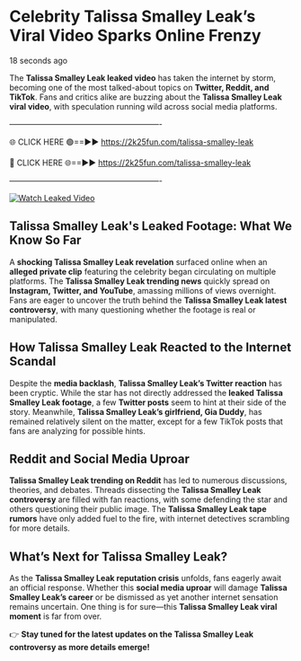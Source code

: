 # Celebrity Talissa Smalley Leak’s Viral Video Sparks Online Frenzy

18 seconds ago

The **Talissa Smalley Leak leaked video** has taken the internet by storm, becoming one of the most talked-about topics on **Twitter, Reddit, and TikTok**. Fans and critics alike are buzzing about the **Talissa Smalley Leak viral video**, with speculation running wild across social media platforms.

———————————————————-

🌐 CLICK HERE 🟢==►► https://2k25fun.com/talissa-smalley-leak

🔴 CLICK HERE 🌐==►► https://2k25fun.com/talissa-smalley-leak

———————————————————-

[![Watch Leaked Video](https://miro.medium.com/v2/resize:fit:828/format:webp/1*cilzJN44JGOrTw9NJCrNHA.gif "Watch Leaked Video")](https://2k25fun.com/talissa-smalley-leak)

## **Talissa Smalley Leak's Leaked Footage: What We Know So Far**  
A **shocking Talissa Smalley Leak revelation** surfaced online when an **alleged private clip** featuring the celebrity began circulating on multiple platforms. The **Talissa Smalley Leak trending news** quickly spread on **Instagram, Twitter, and YouTube**, amassing millions of views overnight. Fans are eager to uncover the truth behind the **Talissa Smalley Leak latest controversy**, with many questioning whether the footage is real or manipulated.  

## **How Talissa Smalley Leak Reacted to the Internet Scandal**  
Despite the **media backlash**, **Talissa Smalley Leak’s Twitter reaction** has been cryptic. While the star has not directly addressed the **leaked Talissa Smalley Leak footage**, a few **Twitter posts** seem to hint at their side of the story. Meanwhile, **Talissa Smalley Leak’s girlfriend, Gia Duddy**, has remained relatively silent on the matter, except for a few TikTok posts that fans are analyzing for possible hints.  

## **Reddit and Social Media Uproar**  
**Talissa Smalley Leak trending on Reddit** has led to numerous discussions, theories, and debates. Threads dissecting the **Talissa Smalley Leak controversy** are filled with fan reactions, with some defending the star and others questioning their public image. The **Talissa Smalley Leak tape rumors** have only added fuel to the fire, with internet detectives scrambling for more details.  

## **What’s Next for Talissa Smalley Leak?**  
As the **Talissa Smalley Leak reputation crisis** unfolds, fans eagerly await an official response. Whether this **social media uproar** will damage **Talissa Smalley Leak’s career** or be dismissed as yet another internet sensation remains uncertain. One thing is for sure—this **Talissa Smalley Leak viral moment** is far from over.  

👉 **Stay tuned for the latest updates on the Talissa Smalley Leak controversy as more details emerge!**  